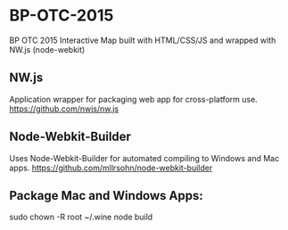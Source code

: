 BP-OTC-2015
====
BP OTC 2015 Interactive Map built with HTML/CSS/JS and wrapped with NW.js (node-webkit)


NW.js
----
Application wrapper for packaging web app for cross-platform use.
https://github.com/nwjs/nw.js


Node-Webkit-Builder
----
Uses Node-Webkit-Builder for automated compiling to Windows and Mac apps.
https://github.com/mllrsohn/node-webkit-builder


Package Mac and Windows Apps:
----
sudo chown -R root ~/.wine
node build